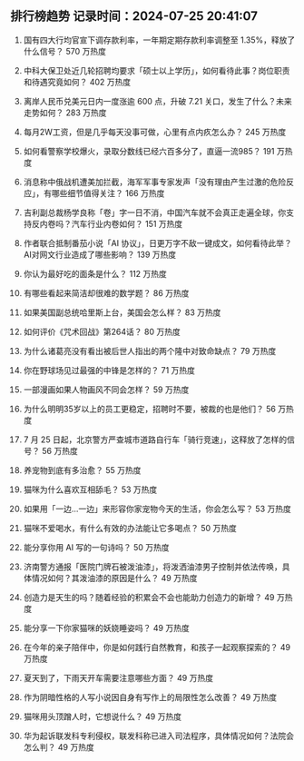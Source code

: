
## 排行榜趋势 记录时间：2024-07-25 20:41:07
  
  1. 国有四大行均官宣下调存款利率，一年期定期存款利率调整至 1.35%，释放了什么信号？ 570 万热度
    
  2. 中科大保卫处近几轮招聘均要求「硕士以上学历」，如何看待此事？岗位职责和待遇究竟如何？ 402 万热度
    
  3. 离岸人民币兑美元日内一度涨逾 600 点，升破 7.21 关口，发生了什么？未来走势如何？ 283 万热度
    
  4. 每月2W工资，但是几乎每天没事可做，心里有点内疚怎么办？ 245 万热度
    
  5. 如何看警察学校爆火，录取分数线已经六百多分了，直逼一流985？ 191 万热度
    
  6. 消息称中俄战机遭美加拦截，海军军事专家发声「没有理由产生过激的危险反应」，有哪些细节值得关注？ 166 万热度
    
  7. 吉利副总裁杨学良称「卷」字一日不消，中国汽车就不会真正走遍全球，你支持反内卷吗？汽车行业内卷如何？ 151 万热度
    
  8. 作者联合抵制番茄小说「AI 协议」，日更万字不敌一键成文，如何看待此举？AI对网文行业造成了哪些影响？ 139 万热度
    
  9. 你认为最好吃的面条是什么？ 112 万热度
    
  10. 有哪些看起来简洁却很难的数学题？ 86 万热度
    
  11. 如果美国副总统哈里斯上台，美国会怎么样？ 83 万热度
    
  12. 如何评价《咒术回战》第264话？ 80 万热度
    
  13. 为什么诸葛亮没有看出被后世人指出的两个隆中对致命缺点？ 79 万热度
    
  14. 你在野球场见过最强的中锋是怎样的？ 71 万热度
    
  15. 一部漫画如果人物画风不同会怎样？ 59 万热度
    
  16. 为什么明明35岁以上的员工更稳定，招聘时不要，被裁的也是他们？ 56 万热度
    
  17. 7 月 25 日起，北京警方严查城市道路自行车「骑行竞速」，这释放了怎样的信号？ 56 万热度
    
  18. 养宠物到底有多治愈？ 55 万热度
    
  19. 猫咪为什么喜欢互相舔毛？ 53 万热度
    
  20. 如果用「一边…一边」来形容你家宠物今天的生活，你会怎么写？ 53 万热度
    
  21. 猫咪不爱喝水，有什么有效的办法能让它多喝点？ 50 万热度
    
  22. 能分享你用 AI 写的一句诗吗？ 50 万热度
    
  23. 济南警方通报「医院门牌石被泼油漆」，将泼洒油漆男子控制并依法传唤，具体情况如何？其泼油漆的原因是什么？ 49 万热度
    
  24. 创造力是天生的吗？随着经验的积累会不会也能助力创造力的新增？ 49 万热度
    
  25. 能分享一下你家猫咪的妖娆睡姿吗？ 49 万热度
    
  26. 在今年的亲子陪伴中，你是如何践行自然教育，和孩子一起观察探索的？ 49 万热度
    
  27. 夏天到了，下雨天开车需要注意哪些方面？ 49 万热度
    
  28. 作为阴暗性格的人写小说因自身有写作上的局限性怎么改善？ 49 万热度
    
  29. 猫咪用头顶蹭人时，它想说什么？ 49 万热度
    
  30. 华为起诉联发科专利侵权，联发科称已进入司法程序，具体情况如何？法院会怎么判？ 49 万热度
    